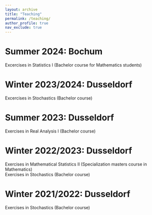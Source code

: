 ```yaml
---
layout: archive
title: "Teaching"
permalink: /teaching/
author_profile: true
nav_exclude: true
---
```

# Summer 2024: Bochum
Excercises in Statistics I (Bachelor course for Mathematics students)
# Winter 2023/2024: Dusseldorf
Excercises in Stochastics (Bachelor course)
# Summer 2023: Dusseldorf
Exercises in Real Analysis I (Bachelor course)
# Winter 2022/2023: Dusseldorf
Exercises in Mathematical Statistics II (Specialization masters course in Mathematics)  
Exercises in Stochastics (Bachelor course)
# Winter 2021/2022: Dusseldorf
Exercises in Stochastics (Bachelor course)

